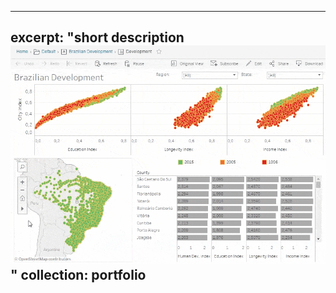---
excerpt: "short description<br/><img src='/images/dummy_viz.gif' width='600' height='350'>"
collection: portfolio
--